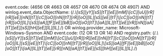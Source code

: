 event.code: (4656 OR 4663 OR 4657 OR 4670 OR 4674 OR 4907) AND winlog.event_data.ObjectName: (/.*\\[sS][yY][sS][tT][eE][mM]\\[cC][uU][rR][rR][eE][nN][tT][cC][oO][nN][tT][rR][oO][lL][sS][eE][tT]\\[cC][oO][nN][tT][rR][oO][lL]\\[sS][aA][fF][eE][bB][oO][oO][tT]\\[aA][lL][tT][eE][rR][nN][aA][tT][eE][sS][hH][eE][lL][lL].*/) OR winlog.provider_name: Microsoft-Windows-Sysmon AND event.code: (12 OR 13 OR 14) AND registry.path: (/.*\\[sS][yY][sS][tT][eE][mM]\\[cC][uU][rR][rR][eE][nN][tT][cC][oO][nN][tT][rR][oO][lL][sS][eE][tT]\\[cC][oO][nN][tT][rR][oO][lL]\\[sS][aA][fF][eE][bB][oO][oO][tT]\\[aA][lL][tT][eE][rR][nN][aA][tT][eE][sS][hH][eE][lL][lL].*/)
